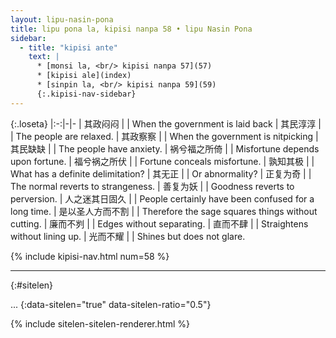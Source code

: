 ```yaml
---
layout: lipu-nasin-pona
title: lipu pona la, kipisi nanpa 58 • lipu Nasin Pona
sidebar:
  - title: "kipisi ante"
    text: |
      * [monsi la, <br/> kipisi nanpa 57](57)
      * [kipisi ale](index)
      * [sinpin la, <br/> kipisi nanpa 59](59)
      {:.kipisi-nav-sidebar}
---
```


{:.loseta}
|:-:|-|-
| 其政闷闷     |  | When the government is laid back
| 其民淳淳     |  | The people are relaxed.
| 其政察察     |  | When the government is nitpicking
| 其民缺缺     |  | The people have anxiety.
| 祸兮福之所倚 |  | Misfortune depends upon fortune.
| 福兮祸之所伏 |  | Fortune conceals misfortune.
| 孰知其极     |  | What has a definite delimitation?
| 其无正       |  | Or abnormality?
| 正复为奇     |  | The normal reverts to strangeness.
| 善复为妖     |  | Goodness reverts to perversion.
| 人之迷<wbr/>其日固久 |  | People certainly have been confused for a long time.
| 是以圣人方而不割     |  | Therefore the sage squares things without cutting.
| 廉而不刿     |  | Edges without separating.
| 直而不肆     |  | Straightens without lining up.
| 光而不耀     |  | Shines but does not glare.

{% include kipisi-nav.html num=58 %}

-------
{:#sitelen}

...
{:data-sitelen="true" data-sitelen-ratio="0.5"}

{% include sitelen-sitelen-renderer.html %}

